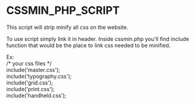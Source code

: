 CSSMIN_PHP_SCRIPT
=================

This script will strip minify all css on the website.

To use script simply link it in header.
Inside cssmin.php you'll find include function that would be the place to link css needed to be minified.

Ex:<br>
  /* your css files */<br>
  include('master.css');<br>
  include('typography.css');<br>
  include('grid.css');<br>
  include('print.css');<br>
  include('handheld.css');<br>
